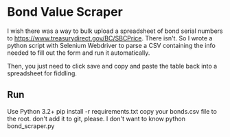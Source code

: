 # Bond Value Scraper

I wish there was a way to bulk upload a spreadsheet of bond serial numbers to https://www.treasurydirect.gov/BC/SBCPrice. There isn't. So I wrote a python script with Selenium Webdriver to parse a CSV containing the info needed to fill out the form and run it automatically.

Then, you just need to click save and copy and paste the table back into a spreadsheet for fiddling.

## Run
Use Python 3.2+
pip install -r requirements.txt
copy your bonds.csv file to the root. don't add it to git, please. I don't want to know
python bond_scraper.py